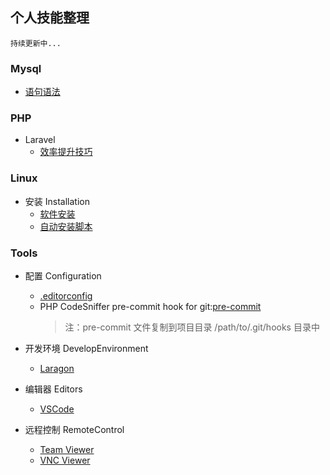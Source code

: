 ## 个人技能整理

    持续更新中...

### Mysql
* [语句语法](https://github.com/ydalbj/skills/blob/master/Mysql/statement.md)

### PHP

- Laravel
    * [效率提升技巧](https://github.com/ydalbj/skills/blob/master/PHP/Laravel/efficiency-recipes.md)

### Linux

- 安装 Installation
    * [软件安装](https://github.com/ydalbj/skills/blob/master/Linux/Installation/soft.md)
    * [自动安装脚本](https://github.com/ydalbj/skills/blob/master/Linux/Installation)

### Tools

- 配置 Configuration

    * [.editorconfig](https://github.com/ydalbj/skills/blob/master/Tools/Configuration)
    * PHP CodeSniffer pre-commit hook for git:[pre-commit](https://github.com/ydalbj/skills/blob/master/Tools/Configuration)
        > 注：pre-commit 文件复制到项目目录 /path/to/.git/hooks 目录中

- 开发环境 DevelopEnvironment

    * [Laragon](https://github.com/ydalbj/skills/blob/master/Tools/DevelopEnvironment/laragon.md)

- 编辑器 Editors
    * [VSCode](https://github.com/ydalbj/skills/blob/master/Tools/Editors/VSCode)

- 远程控制 RemoteControl

    * [Team Viewer](https://github.com/ydalbj/skills/blob/master/Tools/RemoteControl/team-viewer.md)
    * [VNC Viewer](https://github.com/ydalbj/skills/blob/master/Tools/RemoteControl/vnc-viewer.md)
